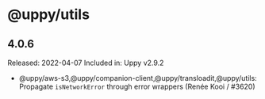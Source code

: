 # @uppy/utils

## 4.0.6

Released: 2022-04-07
Included in: Uppy v2.9.2

- @uppy/aws-s3,@uppy/companion-client,@uppy/transloadit,@uppy/utils: Propagate `isNetworkError` through error wrappers (Renée Kooi / #3620)
